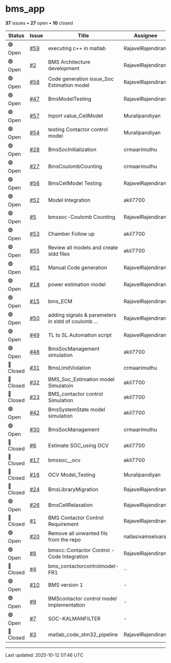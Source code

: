 # bms_app

**37** issues • **27** open • **10** closed

<div class="github-issue-table-container">
<table class="github-issue-table">
<thead>
<tr>
<th>Status</th>
<th>Issue</th>
<th>Title</th>
<th>Assignee</th>
<th>Labels</th>
<th>Updated</th>
</tr>
</thead>
<tbody>
<tr><td>🟢 Open</td><td><a href='https://github.com/Simtestlab/bms_app/issues/59' target='_blank'>#59</a></td><td>executing c++ in matlab</td><td>RajavelRajendiran</td><td>-</td><td>2025-03-05</td></tr>
<tr><td>🟢 Open</td><td><a href='https://github.com/Simtestlab/bms_app/issues/2' target='_blank'>#2</a></td><td>BMS Architecture development</td><td>RajavelRajendiran</td><td>-</td><td>2025-02-26</td></tr>
<tr><td>🟢 Open</td><td><a href='https://github.com/Simtestlab/bms_app/issues/58' target='_blank'>#58</a></td><td>Code generation issue_Soc Estimation model</td><td>RajavelRajendiran</td><td>-</td><td>2025-02-20</td></tr>
<tr><td>🟢 Open</td><td><a href='https://github.com/Simtestlab/bms_app/issues/47' target='_blank'>#47</a></td><td>BmsModelTesting</td><td>RajavelRajendiran</td><td>-</td><td>2025-02-19</td></tr>
<tr><td>🟢 Open</td><td><a href='https://github.com/Simtestlab/bms_app/issues/57' target='_blank'>#57</a></td><td>Inport value_CellModel</td><td>Muralipandiyan</td><td>invalid</td><td>2025-02-16</td></tr>
<tr><td>🟢 Open</td><td><a href='https://github.com/Simtestlab/bms_app/issues/54' target='_blank'>#54</a></td><td>testing Contactor control model</td><td>Muralipandiyan</td><td>-</td><td>2025-02-15</td></tr>
<tr><td>🟢 Open</td><td><a href='https://github.com/Simtestlab/bms_app/issues/28' target='_blank'>#28</a></td><td>BmsSocInitialization</td><td>crmaarimuthu</td><td>-</td><td>2025-02-13</td></tr>
<tr><td>🟢 Open</td><td><a href='https://github.com/Simtestlab/bms_app/issues/27' target='_blank'>#27</a></td><td>BmsCoulombCounting</td><td>crmaarimuthu</td><td>-</td><td>2025-02-13</td></tr>
<tr><td>🟢 Open</td><td><a href='https://github.com/Simtestlab/bms_app/issues/56' target='_blank'>#56</a></td><td>BmsCellModel Testing</td><td>RajavelRajendiran</td><td>-</td><td>2025-02-06</td></tr>
<tr><td>🟢 Open</td><td><a href='https://github.com/Simtestlab/bms_app/issues/52' target='_blank'>#52</a></td><td>Model Integration</td><td>akil7700</td><td>-</td><td>2025-02-05</td></tr>
<tr><td>🟢 Open</td><td><a href='https://github.com/Simtestlab/bms_app/issues/5' target='_blank'>#5</a></td><td>bmssoc-Coulomb Counting</td><td>RajavelRajendiran</td><td>-</td><td>2025-01-29</td></tr>
<tr><td>🟢 Open</td><td><a href='https://github.com/Simtestlab/bms_app/issues/53' target='_blank'>#53</a></td><td>Chamber Follow up</td><td>akil7700</td><td>-</td><td>2025-01-29</td></tr>
<tr><td>🟢 Open</td><td><a href='https://github.com/Simtestlab/bms_app/issues/55' target='_blank'>#55</a></td><td>Review all models and create sldd files</td><td>akil7700</td><td>-</td><td>2025-01-28</td></tr>
<tr><td>🟢 Open</td><td><a href='https://github.com/Simtestlab/bms_app/issues/51' target='_blank'>#51</a></td><td>Manual Code generation</td><td>RajavelRajendiran</td><td>-</td><td>2025-01-28</td></tr>
<tr><td>🟢 Open</td><td><a href='https://github.com/Simtestlab/bms_app/issues/18' target='_blank'>#18</a></td><td>power estimation model</td><td>RajavelRajendiran</td><td>-</td><td>2025-01-18</td></tr>
<tr><td>🟢 Open</td><td><a href='https://github.com/Simtestlab/bms_app/issues/15' target='_blank'>#15</a></td><td>bms_ECM</td><td>RajavelRajendiran</td><td>-</td><td>2025-01-18</td></tr>
<tr><td>🟢 Open</td><td><a href='https://github.com/Simtestlab/bms_app/issues/50' target='_blank'>#50</a></td><td>adding signals & parameters in sldd of coulomb ...</td><td>RajavelRajendiran</td><td>-</td><td>2025-01-18</td></tr>
<tr><td>🟢 Open</td><td><a href='https://github.com/Simtestlab/bms_app/issues/49' target='_blank'>#49</a></td><td>TL to SL Automation script</td><td>RajavelRajendiran</td><td>-</td><td>2025-01-09</td></tr>
<tr><td>🟢 Open</td><td><a href='https://github.com/Simtestlab/bms_app/issues/48' target='_blank'>#48</a></td><td>BmsSocManagement simulation</td><td>akil7700</td><td>-</td><td>2025-01-08</td></tr>
<tr><td>🔴 Closed</td><td><a href='https://github.com/Simtestlab/bms_app/issues/31' target='_blank'>#31</a></td><td>BmsLimitViolation</td><td>crmaarimuthu</td><td>-</td><td>2025-01-04</td></tr>
<tr><td>🔴 Closed</td><td><a href='https://github.com/Simtestlab/bms_app/issues/32' target='_blank'>#32</a></td><td>BMS_Soc_Estimation model Simulatoin</td><td>akil7700</td><td>-</td><td>2025-01-03</td></tr>
<tr><td>🔴 Closed</td><td><a href='https://github.com/Simtestlab/bms_app/issues/23' target='_blank'>#23</a></td><td>BMS_contactor control Simulation </td><td>akil7700</td><td>-</td><td>2025-01-03</td></tr>
<tr><td>🟢 Open</td><td><a href='https://github.com/Simtestlab/bms_app/issues/42' target='_blank'>#42</a></td><td>BmsSystemState model simulation</td><td>akil7700</td><td>-</td><td>2025-01-03</td></tr>
<tr><td>🟢 Open</td><td><a href='https://github.com/Simtestlab/bms_app/issues/30' target='_blank'>#30</a></td><td>BmsSocManagement</td><td>crmaarimuthu</td><td>-</td><td>2025-01-03</td></tr>
<tr><td>🔴 Closed</td><td><a href='https://github.com/Simtestlab/bms_app/issues/6' target='_blank'>#6</a></td><td>Estimate SOC_using OCV</td><td>akil7700</td><td>-</td><td>2025-01-03</td></tr>
<tr><td>🔴 Closed</td><td><a href='https://github.com/Simtestlab/bms_app/issues/17' target='_blank'>#17</a></td><td>bmssoc__ocv</td><td>akil7700</td><td>-</td><td>2025-01-03</td></tr>
<tr><td>🔴 Closed</td><td><a href='https://github.com/Simtestlab/bms_app/issues/16' target='_blank'>#16</a></td><td>OCV Model_Testing</td><td>Muralipandiyan</td><td>-</td><td>2025-01-02</td></tr>
<tr><td>🔴 Closed</td><td><a href='https://github.com/Simtestlab/bms_app/issues/24' target='_blank'>#24</a></td><td>BmsLibraryMigration</td><td>RajavelRajendiran</td><td>-</td><td>2024-12-31</td></tr>
<tr><td>🟢 Open</td><td><a href='https://github.com/Simtestlab/bms_app/issues/26' target='_blank'>#26</a></td><td>BmsCellRelaxation</td><td>RajavelRajendiran</td><td>-</td><td>2024-12-27</td></tr>
<tr><td>🔴 Closed</td><td><a href='https://github.com/Simtestlab/bms_app/issues/1' target='_blank'>#1</a></td><td>BMS Contactor Control Requirement </td><td>RajavelRajendiran</td><td>enhancement</td><td>2024-12-25</td></tr>
<tr><td>🟢 Open</td><td><a href='https://github.com/Simtestlab/bms_app/issues/20' target='_blank'>#20</a></td><td>Remove all unwanted fils from the repo </td><td>nallasivamselvaraj</td><td>-</td><td>2024-12-13</td></tr>
<tr><td>🟢 Open</td><td><a href='https://github.com/Simtestlab/bms_app/issues/8' target='_blank'>#8</a></td><td>bmscc::Contactor Control - Code Integration</td><td>RajavelRajendiran</td><td>-</td><td>2024-12-03</td></tr>
<tr><td>🔴 Closed</td><td><a href='https://github.com/Simtestlab/bms_app/issues/4' target='_blank'>#4</a></td><td>bms_contactorcontrolmodel-FR1</td><td>-</td><td>-</td><td>2024-12-03</td></tr>
<tr><td>🟢 Open</td><td><a href='https://github.com/Simtestlab/bms_app/issues/10' target='_blank'>#10</a></td><td>BMS version 1</td><td>-</td><td>-</td><td>2024-12-03</td></tr>
<tr><td>🟢 Open</td><td><a href='https://github.com/Simtestlab/bms_app/issues/9' target='_blank'>#9</a></td><td>BMScontactor control model implementation</td><td>-</td><td>-</td><td>2024-12-03</td></tr>
<tr><td>🟢 Open</td><td><a href='https://github.com/Simtestlab/bms_app/issues/7' target='_blank'>#7</a></td><td>SOC-KALMANFILTER</td><td>-</td><td>-</td><td>2024-11-30</td></tr>
<tr><td>🔴 Closed</td><td><a href='https://github.com/Simtestlab/bms_app/issues/3' target='_blank'>#3</a></td><td>matlab_code_stm32_pipeline</td><td>RajavelRajendiran</td><td>-</td><td>2024-11-29</td></tr>
</tbody>
</table>
</div>

---

Last updated: 2025-10-12 07:46 UTC